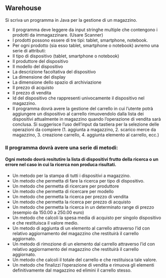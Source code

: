 ## Warehouse
Si scriva un programma in Java per la gestione di un magazzino. 

 - Il programma deve leggere da input stringhe multiple che contengono i prodotti da immagazzinare. (Usare Scanner)
 - I prodotti possono essere di tre tipi: tablet, smartphone, notebook.
 - Per ogni prodotto (sia esso tablet, smartphone o notebook) avremo una serie di attributi:
 - Il tipo di dispositivo  (tablet, smartphone o notebook)
 - Il produttore del dispositivo
 - Il modello del dispositivo
 - La descrizione facoltativa del dispositivo
 - La dimensione del display
 - La dimensione dello spazio di archiviazione
 - Il prezzo di acquisto
 - Il prezzo di vendita
 - Id del dispositivo che rappresenti univocamente il dispositivo nel magazzino.
 - Il programma dovrà avere la gestione del carrello in cui l’utente potrà aggiungere un dispositivo al carrello rimuovendolo dalla lista dei dispositivi attualmente in magazzino quando l’operazione di vendita sarà conclusa.
  Si suggerisce l’uso dell’input da tastiera per la selezione delle operazioni da compiere (1. aggiunta a magazzino, 2. scarico merce da magazzino, 3. creazione carrello, 4. aggiunta elemento al carrello, ecc.)

### Il programma dovrà avere una serie di metodi:
#### Ogni metodo dovrà resitutire la lista di dispositivi frutto della ricerca o un errore nel caso in cui la ricerca non produca risultati.

 - Un metodo per la stampa di tutti i dispositivi a magazzino.
 - Un metodo che permetta di fare la ricerca per tipo di dispositivo.
 - Un metodo che permetta di ricercare per produttore
 - Un metodo che permetta di ricercare per modello
 - Un metodo che permetta la ricerca per prezzo di vendita
 - Un metodo che permetta la ricerca per prezzo di acquisto
 - Un metodo che permetta la ricerca in un determinato range di prezzo (esempio da 150.00 a 250.00 euro)
 - Un metodo che calcoli la spesa media di acquisto per singolo dispositivo e che restituisca il valore medio.
 - Un metodo di aggiunta di un elemento al carrello attraverso l’id con relativo aggiornamento del magazzino che restituirà il carrello aggiornato.
 - Un metodo di rimozione di un elemento dal carrello attraverso l’id con relativo aggiornamento del magazzino che restituirà il carrello aggiornato.
 - Un metodo che calcoli il totale del carrello e che restituisca tale valore.
 - Un metodo che finalizzi l’operazione di vendita e rimuova gli elementi definitivamente dal magazzino ed elimini il carrello stesso.
